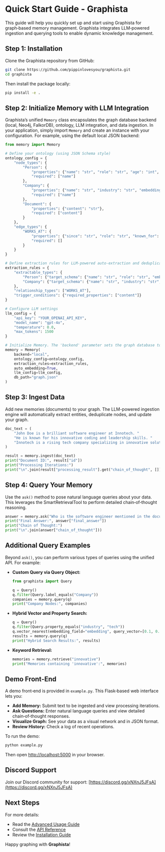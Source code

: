 # Quick Start Guide - Graphista

This guide will help you quickly set up and start using Graphista for graph‑based memory management. Graphista integrates LLM‑powered ingestion and querying tools to enable dynamic knowledge management.

## Step 1: Installation

Clone the Graphista repository from GitHub:

~~~bash
git clone https://github.com/pippinlovesyou/graphista.git
cd graphista
~~~

Then install the package locally:

~~~bash
pip install -e .
~~~

## Step 2: Initialize Memory with LLM Integration

Graphista’s unified `Memory` class encapsulates the graph database backend (local, Neo4j, FalkorDB), ontology, LLM integration, and data ingestion. In your application, simply import `Memory` and create an instance with your configuration. For example, using the default local JSON backend:

~~~python
from memory import Memory

# Define your ontology (using JSON Schema style)
ontology_config = {
    "node_types": {
        "Person": {
            "properties": {"name": "str", "role": "str", "age": "int", "embedding": "list"},
            "required": ["name"]
        },
        "Company": {
            "properties": {"name": "str", "industry": "str", "embedding": "list"},
            "required": ["name"]
        },
        "Document": {
            "properties": {"content": "str"},
            "required": ["content"]
        }
    },
    "edge_types": {
        "WORKS_AT": {
            "properties": {"since": "str", "role": "str", "known_for": "str"},
            "required": []
        }
    }
}

# Define extraction rules for LLM-powered auto‑extraction and deduplication
extraction_rules = {
    "extractable_types": {
        "Person": {"target_schema": {"name": "str", "role": "str", "embedding": "list"}},
        "Company": {"target_schema": {"name": "str", "industry": "str", "embedding": "list"}}
    },
    "relationship_types": ["WORKS_AT"],
    "trigger_conditions": {"required_properties": ["content"]}
}

# Configure LLM settings
llm_config = {
    "api_key": "YOUR_OPENAI_API_KEY",
    "model_name": "gpt-4o",
    "temperature": 0.0,
    "max_tokens": 1500
}

# Initialize Memory. The 'backend' parameter sets the graph database to use; here we use "local".
memory = Memory(
    backend="local",
    ontology_config=ontology_config,
    extraction_rules=extraction_rules,
    auto_embedding=True,
    llm_config=llm_config,
    db_path="graph.json"
)
~~~

## Step 3: Ingest Data

Add new memories (documents) to your graph. The LLM-powered ingestion engine will automatically extract entities, deduplicate nodes, and update your graph.

~~~python
doc_text = (
    "John Doe is a brilliant software engineer at Innotech. "
    "He is known for his innovative coding and leadership skills. "
    "Innotech is a rising tech company specializing in innovative solutions."
)

result = memory.ingest(doc_text)
print("Document ID:", result["id"])
print("Processing Iterations:")
print("\n".join(result["processing_result"].get("chain_of_thought", [])))
~~~

## Step 4: Query Your Memory

Use the `ask()` method to pose natural language queries about your data. This leverages the SmartRetrievalTool to perform detailed chain‑of‑thought reasoning.

~~~python
answer = memory.ask("Who is the software engineer mentioned in the document?")
print("Final Answer:", answer["final_answer"])
print("Chain of Thought:")
print("\n".join(answer["chain_of_thought"]))
~~~

## Additional Query Examples

Beyond `ask()`, you can perform various types of queries using the unified API. For example:

- **Custom Query via Query Object:**

  ~~~python
  from graphista import Query

  q = Query()
  q.filter(Query.label_equals("Company"))
  companies = memory.query(q)
  print("Company Nodes:", companies)
  ~~~

- **Hybrid Vector and Property Search:**

  ~~~python
  q = Query()
  q.filter(Query.property_equals("industry", "tech"))
  q.vector_nearest(embedding_field="embedding", query_vector=[0.1, 0.2, 0.3], k=5, min_score=0.7)
  results = memory.query(q)
  print("Hybrid Search Results:", results)
  ~~~

- **Keyword Retrieval:**

  ~~~python
  memories = memory.retrieve("innovative")
  print("Memories containing 'innovative':", memories)
  ~~~

## Demo Front-End

A demo front‑end is provided in `example.py`. This Flask‑based web interface lets you:
- **Add Memory:** Submit text to be ingested and view processing iterations.
- **Ask Questions:** Enter natural language queries and view detailed chain‑of‑thought responses.
- **Visualize Graph:** See your data as a visual network and in JSON format.
- **Review History:** Check a log of recent operations.

To run the demo:
~~~bash
python example.py
~~~
Then open [http://localhost:5000](http://localhost:5000) in your browser.

## Discord Support

Join our Discord community for support:
[https://discord.gg/xNXnJ5JFsA](https://discord.gg/xNXnJ5JFsA)

## Next Steps

For more details:
- Read the [Advanced Usage Guide](advanced_usage.md)
- Consult the [API Reference](api_reference.md)
- Review the [Installation Guide](installation.md)

Happy graphing with **Graphista**!
